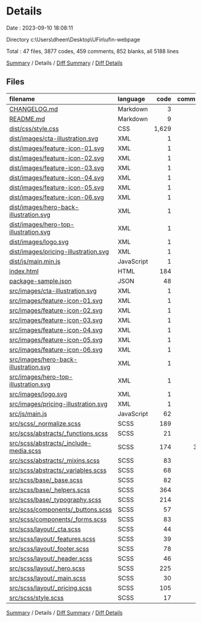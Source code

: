 # Details

Date : 2023-09-10 18:08:11

Directory c:\\Users\\dheen\\Desktop\\UFin\\ufin-webpage

Total : 47 files,  3877 codes, 459 comments, 852 blanks, all 5188 lines

[Summary](results.md) / Details / [Diff Summary](diff.md) / [Diff Details](diff-details.md)

## Files
| filename | language | code | comment | blank | total |
| :--- | :--- | ---: | ---: | ---: | ---: |
| [CHANGELOG.md](/CHANGELOG.md) | Markdown | 3 | 0 | 3 | 6 |
| [README.md](/README.md) | Markdown | 9 | 0 | 5 | 14 |
| [dist/css/style.css](/dist/css/style.css) | CSS | 1,629 | 1 | 352 | 1,982 |
| [dist/images/cta-illustration.svg](/dist/images/cta-illustration.svg) | XML | 1 | 0 | 0 | 1 |
| [dist/images/feature-icon-01.svg](/dist/images/feature-icon-01.svg) | XML | 1 | 0 | 0 | 1 |
| [dist/images/feature-icon-02.svg](/dist/images/feature-icon-02.svg) | XML | 1 | 0 | 0 | 1 |
| [dist/images/feature-icon-03.svg](/dist/images/feature-icon-03.svg) | XML | 1 | 0 | 0 | 1 |
| [dist/images/feature-icon-04.svg](/dist/images/feature-icon-04.svg) | XML | 1 | 0 | 0 | 1 |
| [dist/images/feature-icon-05.svg](/dist/images/feature-icon-05.svg) | XML | 1 | 0 | 0 | 1 |
| [dist/images/feature-icon-06.svg](/dist/images/feature-icon-06.svg) | XML | 1 | 0 | 0 | 1 |
| [dist/images/hero-back-illustration.svg](/dist/images/hero-back-illustration.svg) | XML | 1 | 0 | 0 | 1 |
| [dist/images/hero-top-illustration.svg](/dist/images/hero-top-illustration.svg) | XML | 1 | 0 | 0 | 1 |
| [dist/images/logo.svg](/dist/images/logo.svg) | XML | 1 | 0 | 0 | 1 |
| [dist/images/pricing-illustration.svg](/dist/images/pricing-illustration.svg) | XML | 1 | 0 | 0 | 1 |
| [dist/js/main.min.js](/dist/js/main.min.js) | JavaScript | 1 | 0 | 0 | 1 |
| [index.html](/index.html) | HTML | 184 | 33 | 9 | 226 |
| [package-sample.json](/package-sample.json) | JSON | 48 | 6 | 1 | 55 |
| [src/images/cta-illustration.svg](/src/images/cta-illustration.svg) | XML | 1 | 0 | 0 | 1 |
| [src/images/feature-icon-01.svg](/src/images/feature-icon-01.svg) | XML | 1 | 0 | 0 | 1 |
| [src/images/feature-icon-02.svg](/src/images/feature-icon-02.svg) | XML | 1 | 0 | 0 | 1 |
| [src/images/feature-icon-03.svg](/src/images/feature-icon-03.svg) | XML | 1 | 0 | 0 | 1 |
| [src/images/feature-icon-04.svg](/src/images/feature-icon-04.svg) | XML | 1 | 0 | 0 | 1 |
| [src/images/feature-icon-05.svg](/src/images/feature-icon-05.svg) | XML | 1 | 0 | 0 | 1 |
| [src/images/feature-icon-06.svg](/src/images/feature-icon-06.svg) | XML | 1 | 0 | 0 | 1 |
| [src/images/hero-back-illustration.svg](/src/images/hero-back-illustration.svg) | XML | 1 | 0 | 0 | 1 |
| [src/images/hero-top-illustration.svg](/src/images/hero-top-illustration.svg) | XML | 1 | 0 | 0 | 1 |
| [src/images/logo.svg](/src/images/logo.svg) | XML | 1 | 0 | 0 | 1 |
| [src/images/pricing-illustration.svg](/src/images/pricing-illustration.svg) | XML | 1 | 0 | 0 | 1 |
| [src/js/main.js](/src/js/main.js) | JavaScript | 62 | 3 | 7 | 72 |
| [src/scss/_normalize.scss](/src/scss/_normalize.scss) | SCSS | 189 | 0 | 42 | 231 |
| [src/scss/abstracts/_functions.scss](/src/scss/abstracts/_functions.scss) | SCSS | 21 | 28 | 7 | 56 |
| [src/scss/abstracts/_include-media.scss](/src/scss/abstracts/_include-media.scss) | SCSS | 174 | 323 | 71 | 568 |
| [src/scss/abstracts/_mixins.scss](/src/scss/abstracts/_mixins.scss) | SCSS | 83 | 6 | 13 | 102 |
| [src/scss/abstracts/_variables.scss](/src/scss/abstracts/_variables.scss) | SCSS | 68 | 10 | 6 | 84 |
| [src/scss/base/_base.scss](/src/scss/base/_base.scss) | SCSS | 82 | 1 | 21 | 104 |
| [src/scss/base/_helpers.scss](/src/scss/base/_helpers.scss) | SCSS | 364 | 2 | 111 | 477 |
| [src/scss/base/_typography.scss](/src/scss/base/_typography.scss) | SCSS | 214 | 0 | 39 | 253 |
| [src/scss/components/_buttons.scss](/src/scss/components/_buttons.scss) | SCSS | 57 | 0 | 11 | 68 |
| [src/scss/components/_forms.scss](/src/scss/components/_forms.scss) | SCSS | 83 | 0 | 19 | 102 |
| [src/scss/layout/_cta.scss](/src/scss/layout/_cta.scss) | SCSS | 44 | 0 | 11 | 55 |
| [src/scss/layout/_features.scss](/src/scss/layout/_features.scss) | SCSS | 39 | 0 | 11 | 50 |
| [src/scss/layout/_footer.scss](/src/scss/layout/_footer.scss) | SCSS | 78 | 0 | 19 | 97 |
| [src/scss/layout/_header.scss](/src/scss/layout/_header.scss) | SCSS | 46 | 0 | 8 | 54 |
| [src/scss/layout/_hero.scss](/src/scss/layout/_hero.scss) | SCSS | 225 | 1 | 44 | 270 |
| [src/scss/layout/_main.scss](/src/scss/layout/_main.scss) | SCSS | 30 | 1 | 7 | 38 |
| [src/scss/layout/_pricing.scss](/src/scss/layout/_pricing.scss) | SCSS | 105 | 0 | 21 | 126 |
| [src/scss/style.scss](/src/scss/style.scss) | SCSS | 17 | 44 | 14 | 75 |

[Summary](results.md) / Details / [Diff Summary](diff.md) / [Diff Details](diff-details.md)